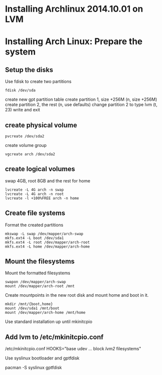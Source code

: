 Installing Archlinux 2014.10.01 on LVM
======================================

Installing Arch Linux: Prepare the system
=========================================

Setup the disks
---------------
Use fdisk to create two partitions
```
fdisk /dev/sda
```
create new gpt partition table
create partition 1, size +256M (n, size +256M)
create partition 2, the rest (n, use defaults)
change partition 2 to type lvm (t, 23)
write and exit

create physical volume
----------------------
```
pvcreate /dev/sda2
```

create volume group
```
vgcreate arch /dev/sda2
```

create logical volumes
----------------------
swap 4GB, root 8GB and the rest for home
```
lvcreate -L 4G arch -n swap
lvcreate -L 4G arch -n root
lvcreate -l +100%FREE arch -n home
```

Create file systems
-------------------
Format the created partitions
```
mkswap -L swap /dev/mapper/arch-swap
mkfs.ext4 -L boot /dev/sda1
mkfs.ext4 -L root /dev/mapper/arch-root
mkfs.ext4 -L home /dev/mapper/arch-home
```

Mount the filesystems
---------------------
Mount the formatted filesystems
```
swapon /dev/mapper/arch-swap
mount /dev/mapper/arch-root /mnt
```
Create mountpoints in the new root disk and mount home and boot in it.
```
mkdir /mnt/{boot,home}
mount /dev/sda1 /mnt/boot
mount /dev/mapper/arch-home /mnt/home
```

Use standard installation up until mkinitcpio

Add lvm to /etc/mkinitcpio.conf
---------------------
/etc/mkinitcpio.conf
HOOKS="base udev ... block *lvm2* filesystems"

Use syslinux bootloader and gptfdisk 

pacman -S syslinux gptfdisk

